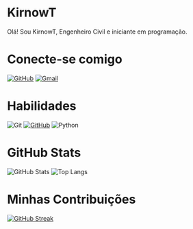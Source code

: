 # KirnowT
Olá! Sou KirnowT, Engenheiro Civil e iniciante em programação.

# Conecte-se comigo
[![GitHub](https://img.shields.io/badge/GitHub-100000?style=for-the-badge&logo=github&logoColor=white)](https://github.com/kirnowt)
[![Gmail](https://img.shields.io/badge/Gmail-333333?style=for-the-badge&logo=gmail&logoColor=red)](mailto:kirnowt@gmail.com)

# Habilidades
![Git](https://img.shields.io/badge/GIT-E44C30?style=for-the-badge&logo=git&logoColor=white)
[![GitHub](https://img.shields.io/badge/GitHub-100000?style=for-the-badge&logo=github&logoColor=white)](https://github.com/kirnowt)
![Python](https://img.shields.io/badge/python-3670A0?style=for-the-badge&logo=python&logoColor=ffdd54)

# GitHub Stats
![GitHub Stats](https://github-readme-stats.vercel.app/api?username=kirnowt&theme=transparent&bg_color=000&border_color=000000&show_icons=true&icon_color=30A3DC&title_color=E94D5F&text_color=FFF&hide_title=true)
![Top Langs](https://github-readme-stats-git-masterrstaa-rickstaa.vercel.app/api/top-langs/?username=kirnowt&layout=compact&bg_color=000&border_color=000000&title_color=E94D5F&text_color=FFF&hide_title=true)


# Minhas Contribuições
[![GitHub Streak](https://streak-stats.demolab.com/?user=kirnowt&theme=highcontrast&background=000&border=000000&dates=FFF)](https://git.io/streak-stats)
